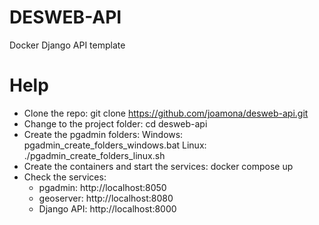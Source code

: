 # DESWEB-API
Docker Django API template

# Help

- Clone the repo:
    git clone https://github.com/joamona/desweb-api.git
- Change to the project folder:
    cd desweb-api
- Create the pgadmin folders:
    Windows: pgadmin_create_folders_windows.bat
    Linux: ./pgadmin_create_folders_linux.sh
- Create the containers and start the services:
    docker compose up
- Check the services:
    - pgadmin: http://localhost:8050
    - geoserver: http://localhost:8080
    - Django API: http://localhost:8000

